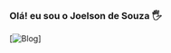 ### Olá! eu sou o Joelson de Souza 🖐️

[![Blog](https://img.shields.io/website-up-down-green-red/http/monip.org.svg)]
